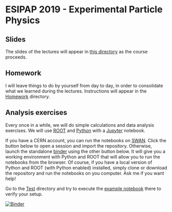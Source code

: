 # ESIPAP 2019 - Experimental Particle Physics

## Slides

The slides of the lectures will appear in [this directory](Slides) as the course proceeds.

## Homework

I will leave things to do by yourself from day to day, in order to consolidate what we learned during the lectures. Instructions will appear in the [Homework](Homework) directory.

## Analysis exercises

Every once in a while, we will do simple calculations and data analysis exercises. We will use [ROOT](https://root.cern) and [Python](https://www.python.org) with a [Jupyter](https://jupyter.org) notebook.

If you have a CERN account, you can run the notebooks on [SWAN](http://swan.cern.ch). Click the button below to open a session and import the repository. Otherwise, launch the standalone [binder](https://mybinder.org) using the other button below. It will give you a working environment with Python and ROOT that will allow you to run the notebooks from the browser. Of course, if you have a local version of Python and ROOT (with Python enabled) installed, simply clone or download the repository and run the notebooks on you computer. Ask me if you want help!

Go to the [Test](Test) directory and try to execute the [example notebook](Test/TestSetup.ipynb) there to verify your setup.

[![Binder](https://mybinder.org/badge_logo.svg)](https://mybinder.org/v2/gh/marcodelmastro/ESIPAP-2020/master)

<a href="https://cern.ch/swanserver/cgi-bin/go/?projurl=https://github.com/marcodelmastro/ESIPAP-2020.git" target="_blank"><img alt="" src="http://swanserver.web.cern.ch/swanserver/images/badge_swan_white_150.png" />








